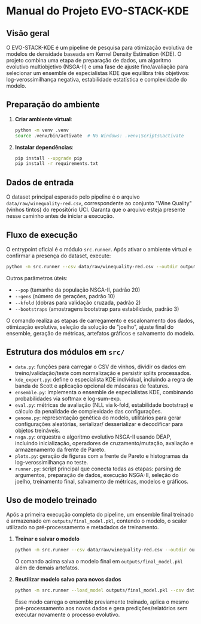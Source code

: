 # Manual do Projeto EVO-STACK-KDE

## Visão geral
O EVO-STACK-KDE é um pipeline de pesquisa para otimização evolutiva de modelos de densidade baseada em Kernel Density Estimation (KDE). O projeto combina uma etapa de preparação de dados, um algoritmo evolutivo multiobjetivo (NSGA-II) e uma fase de ajuste fino/avaliação para selecionar um ensemble de especialistas KDE que equilibra três objetivos: log-verossimilhança negativa, estabilidade estatística e complexidade do modelo.

## Preparação do ambiente
1. **Criar ambiente virtual**:
   ```bash
   python -m venv .venv
   source .venv/bin/activate  # No Windows: .venv\Scripts\activate
   ```
2. **Instalar dependências**:
   ```bash
   pip install --upgrade pip
   pip install -r requirements.txt
   ```

## Dados de entrada
O dataset principal esperado pelo pipeline é o arquivo `data/raw/winequality-red.csv`, correspondente ao conjunto "Wine Quality" (vinhos tintos) do repositório UCI. Garanta que o arquivo esteja presente nesse caminho antes de iniciar a execução.

## Fluxo de execução
O entrypoint oficial é o módulo `src.runner`. Após ativar o ambiente virtual e confirmar a presença do dataset, execute:
```bash
python -m src.runner --csv data/raw/winequality-red.csv --outdir outputs --seed 42
```
Outros parâmetros úteis:
- `--pop` (tamanho da população NSGA-II, padrão 20)
- `--gens` (número de gerações, padrão 10)
- `--kfold` (dobras para validação cruzada, padrão 2)
- `--bootstraps` (amostragens bootstrap para estabilidade, padrão 3)

O comando realiza as etapas de carregamento e escalonamento dos dados, otimização evolutiva, seleção da solução de "joelho", ajuste final do ensemble, geração de métricas, artefatos gráficos e salvamento do modelo.

## Estrutura dos módulos em `src/`
- `data.py`: funções para carregar o CSV de vinhos, dividir os dados em treino/validação/teste com normalização e persistir splits processados.
- `kde_expert.py`: define o especialista KDE individual, incluindo a regra de banda de Scott e aplicação opcional de máscaras de features.
- `ensemble.py`: implementa o ensemble de especialistas KDE, combinando probabilidades via softmax e log-sum-exp.
- `eval.py`: métricas de avaliação (NLL via k-fold, estabilidade bootstrap) e cálculo da penalidade de complexidade das configurações.
- `genome.py`: representação genética do modelo, utilitários para gerar configurações aleatórias, serializar/ desserializar e decodificar para objetos treináveis.
- `nsga.py`: orquestra o algoritmo evolutivo NSGA-II usando DEAP, incluindo inicialização, operadores de cruzamento/mutação, avaliação e armazenamento da frente de Pareto.
- `plots.py`: geração de figuras com a frente de Pareto e histogramas da log-verossimilhança no teste.
- `runner.py`: script principal que conecta todas as etapas: parsing de argumentos, preparação de dados, execução NSGA-II, seleção do joelho, treinamento final, salvamento de métricas, modelos e gráficos.

## Uso de modelo treinado
Após a primeira execução completa do pipeline, um ensemble final treinado é armazenado em `outputs/final_model.pkl`, contendo o modelo, o scaler utilizado no pré-processamento e metadados de treinamento.

1. **Treinar e salvar o modelo**
   ```bash
   python -m src.runner --csv data/raw/winequality-red.csv --outdir outputs --seed 42
   ```
   O comando acima salva o modelo final em `outputs/final_model.pkl` além de demais artefatos.

2. **Reutilizar modelo salvo para novos dados**
   ```bash
   python -m src.runner --load_model outputs/final_model.pkl --csv data/raw/novos_dados.csv
   ```
   Esse modo carrega o ensemble previamente treinado, aplica o mesmo pré-processamento aos novos dados e gera predições/relatórios sem executar novamente o processo evolutivo.
